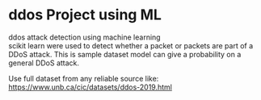 # ddos Project using ML
ddos attack detection using machine learning  
scikit learn were used to detect whether a packet or packets are
part of a DDoS attack.
This is sample dataset model can give a probability on a general
DDoS attack.

Use full dataset from any reliable source like:
https://www.unb.ca/cic/datasets/ddos-2019.html
